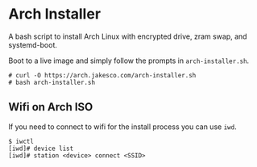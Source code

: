# Arch Installer

A bash script to install Arch Linux with encrypted drive, zram swap, and systemd-boot.

Boot to a live image and simply follow the prompts in `arch-installer.sh`.

```
# curl -O https://arch.jakesco.com/arch-installer.sh
# bash arch-installer.sh
```

## Wifi on Arch ISO

If you need to connect to wifi for the install process you can use `iwd`.

```
$ iwctl
[iwd]# device list
[iwd]# station <device> connect <SSID>
```


